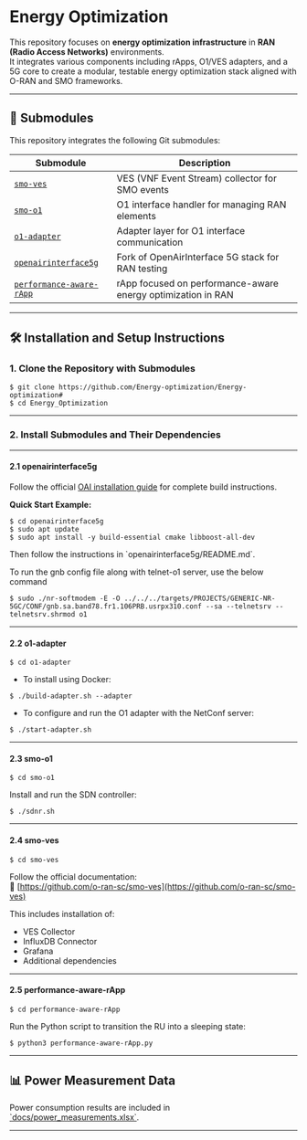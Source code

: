 # Energy Optimization

This repository focuses on **energy optimization infrastructure** in **RAN (Radio Access Networks)** environments.  
It integrates various components including rApps, O1/VES adapters, and a 5G core to create a modular, testable energy optimization stack aligned with O-RAN and SMO frameworks.

---

## 📂 Submodules

This repository integrates the following Git submodules:

| Submodule | Description |
|----------|-------------|
| [`smo-ves`](https://github.com/Ramuediga/smo-ves) | VES (VNF Event Stream) collector for SMO events |
| [`smo-o1`](https://github.com/Ramuediga/smo-o1) | O1 interface handler for managing RAN elements |
| [`o1-adapter`](https://github.com/Ramuediga/o1-adapter) | Adapter layer for O1 interface communication |
| [`openairinterface5g`](https://github.com/Ramuediga/openairinterface5g) | Fork of OpenAirInterface 5G stack for RAN testing |
| [`performance-aware-rApp`](https://github.com/Ramuediga/performance-aware-rApp) | rApp focused on performance-aware energy optimization in RAN |

---

## 🛠️ Installation and Setup Instructions

### 1. Clone the Repository with Submodules
```
$ git clone https://github.com/Energy-optimization/Energy-optimization#
$ cd Energy_Optimization
```

---

### 2. Install Submodules and Their Dependencies

---

#### 2.1 openairinterface5g

Follow the official [OAI installation guide](https://gitlab.eurecom.fr/oai/openairinterface5g) for complete build instructions.

**Quick Start Example:**
```
$ cd openairinterface5g
$ sudo apt update
$ sudo apt install -y build-essential cmake libboost-all-dev
```
Then follow the instructions in \`openairinterface5g/README.md\`.

To run the gnb config file along with telnet-o1 server, use the below command
```
$ sudo ./nr-softmodem -E -O ../../../targets/PROJECTS/GENERIC-NR-5GC/CONF/gnb.sa.band78.fr1.106PRB.usrpx310.conf --sa --telnetsrv --telnetsrv.shrmod o1
```
---

#### 2.2 o1-adapter
```
$ cd o1-adapter
```
- To install using Docker:
```
$ ./build-adapter.sh --adapter
```
- To configure and run the O1 adapter with the NetConf server:
```
$ ./start-adapter.sh
```
---

#### 2.3 smo-o1

```
$ cd smo-o1
```

Install and run the SDN controller:
```
$ ./sdnr.sh
```
---

#### 2.4 smo-ves
```
$ cd smo-ves
```
Follow the official documentation:  
📎 [https://github.com/o-ran-sc/smo-ves](https://github.com/o-ran-sc/smo-ves)

This includes installation of:
- VES Collector
- InfluxDB Connector
- Grafana
- Additional dependencies

---

#### 2.5 performance-aware-rApp
```
$ cd performance-aware-rApp
```
Run the Python script to transition the RU into a sleeping state:
```
$ python3 performance-aware-rApp.py
```
---

## 📊 Power Measurement Data

Power consumption results are included in [\`docs/power_measurements.xlsx\`](docs/power_measurements.xlsx).

---




